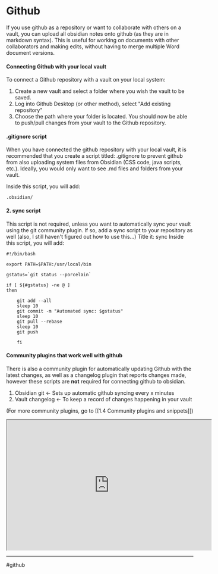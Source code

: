 # Github 

If you use github as a repository or want to collaborate with others on a vault, you can upload all obsidian notes onto github (as they are in markdown syntax). This is useful for working on documents with other collaborators and making edits, without having to merge multiple Word document versions.

#### Connecting Github with your local vault
To connect a Github repository with a vault on your local system:
1. Create a new vault and select a folder where you wish the vault to be saved. 
2. Log into Github Desktop (or other method), select "Add existing repository"
3. Choose the path where your folder is located. You should now be able to push/pull changes from your vault to the Github repository.


#### .gitignore script
When you have connected the github repository with your local vault, it is recommended that you create a script titled: .gitignore to prevent github from also uploading system files from Obsidian (CSS code, java scripts, etc.). Ideally, you would only want to see .md files and folders from your vault.

Inside this script, you will add:
```
.obsidian/ 
```



#### 2. sync script
This script is not required, unless you want to automatically sync your vault using the git community plugin. If so, add a sync script to your repository as well (also, I still haven't figured out how to use this...) Title it: sync
Inside this script, you will add:
```
#!/bin/bash

export PATH=$PATH:/usr/local/bin

gstatus=`git status --porcelain`

if [ ${#gstatus} -ne @ ]
then

	git add --all
	sleep 10
	git commit -m "Automated sync: $gstatus"
	sleep 10
	git pull --rebase
	sleep 10
	git push
	
	fi
```

#### Community plugins that work well with github
 There is also a community plugin for automatically updating Github with the latest changes, as well as a changelog plugin that reports changes made, however these scripts are **not** required for connecting github to obsidian.
1. Obsidian git <- Sets up automatic github syncing every x minutes
2. Vault changelog <- To keep a record of changes happening in your vault

(For more community plugins, go to [[1.4 Community plugins and snippets]])

<iframe src="https://www.youtube.com/embed/H6ipjzaN2WY
"width="550" height="350"></iframe>







---
#github
